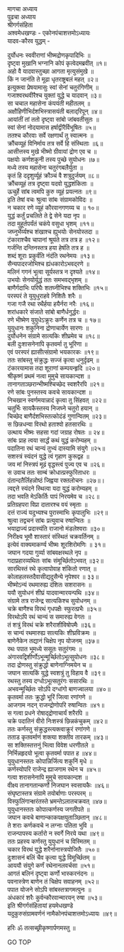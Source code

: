 मागचा अध्याय  
पुढचा अध्याय  
श्रीगर्गसंहिता  
अश्वमेधखण्डः - एकोनपंचाशत्तमोऽध्यायः  
यादव-कौरव युद्धम् -  
  
दुर्योधनः स्ववीराणां भीष्मद्रोणकृपादिभिः ॥  
दृष्ट्वा मुखानि भग्नानि कोपं कृत्वेदमब्रवीत् ॥१॥  
अहो वै यादवास्तुच्छा आगता मृत्युसंमुखे ॥  
किं न जानंति ते मूढा धृतराष्ट्रबलं महत् ॥२॥  
इत्युक्त्वा प्रेषयामासुः स्वां सेनां चतुरंगिणीम् ॥  
गजाश्वरथवीरैश्च युक्तां युद्धे च यादवान् ॥३॥  
सा चचाल महासेना कंपयंती महीतलम् ॥  
अक्षौहिणीभिर्दशभिस्त्रासयंती बलाद्‌रिपून् ॥४॥  
आयांतीं तां ततो दृष्ट्वा सांबो जांबवतीसुतः ॥  
स्वां सेनां नोदयामास हर्षाद्वीरैर्विभूषितः ॥५॥  
ततश्च कौरवाः सर्वे रक्षणार्थं तु स्वात्मनः ॥  
क्रौंचव्यूहं विनिर्माय तत्र सर्वे हि संस्थिताः ॥६॥  
आसीत्तस्य मुखे भीष्मो ग्रीवायां द्रोण एव च ॥  
पक्षयोः कर्णशकुनी तस्य पुच्छे सुयोधनः ॥७॥  
मध्ये तस्य महासेना चतुरंगबलैर्युता ॥  
कृतं हि ददृशुर्व्यूहं क्रौञ्चं वै शत्रुदुर्जयम् ॥८॥  
क्रौंचव्यूहं तत्र दृष्ट्वा यदवो युद्धशंकिताः ॥  
ऊचुर्हे सांब त्वमपि कुरु व्यूहं प्रयत्नतः ॥९॥  
इति तेषां वचः श्रुत्वा सांबः संग्रामकोविदः ॥  
न चकार रणे व्यूहं कौरवानगणय्य च ॥ १०॥  
युद्धं कर्तुं प्रचलिते ते द्वे सेने यदा नृप ॥  
तदा मुहूर्तपर्यंतं चकंपे वसुधा भृशम् ॥११॥  
जघ्नुर्भेर्य्यश्च शंखाश्च ह्युभयोः सेनयोस्तदा ॥  
टंकाराश्चैव चापानां श्रूयंते तत्र तत्र ह ॥१२॥  
गर्जन्ति दन्तिनस्तत्र हया हेषंति तत्र ह ॥  
शब्दं शूराः प्रकुर्वंति नंदंति रथनेमयः ॥१३॥  
सैन्यपादरजोभिश्च ह्यंधकारोऽभवद्‌रणे ॥  
मलिनं गगनं भूत्वा सूर्यस्तत्र न दृश्यते ॥१४॥  
उभयोः सेनयोर्युद्धं ततः समभवद्‌भृशम् ॥  
बाणैर्गदाभिः परिघैः शतघ्नीभिश्च शक्तिभिः ॥१५॥  
परस्परं ते युयुधुराहवे निशितैः शरैः ॥  
गजा गजै रथा रथैर्हया हयैर्नरा नरैः ॥१६॥  
शरांधकारे संजाते सांबो बाणैर्धनुर्द्धरः ॥  
रणे भीष्मेण युयुधेऽक्रूरः कर्णेन तत्र च ॥ १७॥  
युयुधानः शकुनिना द्रोणाचार्येण सारणः ॥  
दुर्योधनेन संग्रामे सात्यकिः शीघ्रमेव च ॥१८॥  
बली दुःशासनेनापि कृतवर्मा तु भूरिणा ॥  
एवं परस्परं ह्यासीत्संग्रामो भयकारकः ॥१९॥  
ततः सांबस्तु संक्रुद्धः सज्जं कृत्वा धनुर्दृढम् ॥  
टंकारयामास तदा शूराणां कम्पयन्हृदि ॥२०॥  
श्रीकृष्णं प्रथमं नत्वा मुमुचे सायकान्दश ॥  
तानागताञ्छरान्भीष्मश्चिच्छेद स्वशरैरपि ॥२१॥  
रणे सांबः पुनस्तस्य कवचे सायकान्दश ॥  
निचखान स्वर्णमयान्नादं कृत्वा तु सिंहवत् ॥२२॥  
चतुर्भिः सायकैस्तस्य निजघ्ने चतुरो हयान् ॥  
चिच्छेद बाणैर्दशभिस्तत्कोदंडं गुणान्वितम् ॥२३॥  
स छिन्नधन्वा विरथो हताश्वो हतसारथिः ॥  
उत्थाय भीष्मः सहसा गदां जग्राह रोषतः ॥ २४॥  
सांबः प्राह त्वया सार्द्धं कथं युद्धं करोम्यहम् ॥  
पदातिना रथं चान्यं तुभ्यं दास्यामि संयुगे ॥२५॥  
सशस्त्रं स्यंदनं युद्धे त्वं गृहाण कुरूद्वह ॥  
जय मां निस्त्रपं मूढं वृद्धस्त्वं पुज्य एव च ॥२६॥  
स उवाच ततः साम्बं क्रोधात्प्रस्फुरिताधरः ॥  
दंतान्दतैर्लिहन्नोष्ठं जिह्वया रक्तलोचनः ॥२७॥।  
त्वद्दत्ते स्यंदने स्थित्वा यदा युद्धं करोम्यहम् ॥  
तदा भवति मेऽकिर्तिः पापं निरयमेव च ॥२८॥  
प्रतिग्रहपरा विप्रा दातारश्च वयं स्मृताः ॥  
दत्तं राज्यं यदुभ्यश्च पुरास्माभिः कृपालुभिः ॥२९॥  
श्रुत्वा तद्वचनं सांबः प्रत्युवाच रुषान्वितः ॥  
भयाद्राज्यं प्रदास्यंति राजानो मंडलेश्वराः ॥३०॥  
निरीक्ष्य भूमौ शास्तारं संस्थितं चक्रवर्तिनम् ॥  
इत्येवं वाक्यमाकर्ण्य भीष्मः शूरशिरोमणिः ॥ ३१॥  
जघान गदया गुर्व्या सांबवक्षस्थले नृप ॥  
गदाप्रहारव्यथितः सांबः संमूर्च्छितोऽभवत् ॥३२॥  
सारथिस्तं रथे कृत्वापोवाह शंकितो रणात् ॥  
कोलाहलस्तदैवासीद्यदुसैन्ये नृपेश्वर ॥ ३३॥  
भीष्मोऽन्यं रथमारुह्य दंशितः सशरासनः ॥  
ययौ सुयोधनं शीघ्रं यादवान्मारयन्पथि ॥३४॥  
संग्रामे तत्र राजेन्द्र सात्यकिश्च सुयोधनम् ॥  
चक्रे बाणैश्च विरथं गृधपक्षैः स्फुरत्प्रभैः ॥३५॥  
विरथोऽपि रथं चान्यं स समारुह्य वेगतः ॥  
तं शत्रुं विरथं चक्रे शरैराशीविषोपमैः ॥३६॥  
स चान्यं रथमारुह्य सात्यकिः शीघ्रविक्रमः ॥  
बाणेनैकेन तद्यानं चिक्षेप नृप योजनम् ॥३७॥  
रथः पपात भूमध्ये ससूतः सतुरंगमः ॥  
अंगारवद्विशीर्णोऽभून्मूर्च्छितोऽभूत्सुयोधनः ॥३८॥  
तदा द्रोणस्तु संक्रुद्धो बाणेनाग्निमयेन च ॥  
जघान सात्यकिं युद्धे स्वशत्रुं तु विहाय वै ॥३९॥  
रथस्तु तस्य दग्धोऽभूत्सतुरंगः ससारथिः ॥  
अभवन्मूर्च्छितः सोऽपि दग्धांगो बाणज्वालया ॥४०॥  
कृतवर्मा ततः क्रुद्धो भूरिं जित्वा रणांगणे ॥  
आजगाम नदन् राजन्द्रोणोपरि रुषान्वितः ॥४१॥  
स गत्वा प्रधने रोषाद्‌द्रोणाचार्यं शरैरपि ॥  
चक्रे पदातिनं वीरो निःशस्त्रं छिन्नकंचुकम् ॥४२॥  
ततः कर्णस्तु संक्रुद्धस्त्यक्त्वाक्रूरं रणांगणे ॥  
तताड कृतवर्माणं शक्त्या शक्तीव तारकम् ॥४३॥  
सा शक्तिस्तत्तनुं भित्वा विवेश धरणीतले ॥  
निर्भिन्नहृदयो भूत्वा कृतवर्मा पपात ह ॥४४॥  
युयुधानस्ततः कोपान्निर्जित्य शकुनिं मृधे ॥  
कर्णस्योपरि राजेन्द्र ह्याजगाम रथेन च ॥४५॥  
गत्वा शरासनेनापि मुमुचे सायकान्दश ॥  
वीक्ष्य तानागतान्कर्णो निजघान स्वसायकैः ॥४६॥  
संघृष्टास्तत्र संग्रामे तयोर्बाणाः परस्परम् ॥  
विस्फुलिंगान्क्षरंतस्ते भ्रमन्तेऽलातचक्रवत् ॥४७॥  
युयुधानस्ततः कोपात्कर्णस्य जगतीपते ॥  
जघान कवचे बाणान्काकपक्षयुताञ्छितान् ॥४८॥  
ते शराः कर्णकवचे न लग्नाः पतिता भुवि ॥  
राजन्पापस्य कर्तारो न स्वर्गे निरये यथा ॥४९॥  
ततः प्रहस्य कर्णस्तु युयुधानं च विस्मितम् ॥  
चकार विरथं युद्धे शरैर्नानास्त्रयोजितैः ॥५०॥  
दुःशासनं बलिं चैव कृत्वा युद्धे विमूर्च्छितम् ॥  
आययौ संयुगे कर्णं रथेनानलवर्चसा ॥५१॥  
आगतं बलिनं दृष्ट्वा कर्णो भास्करनंदनः ॥  
पवनास्त्रेण बाणेन तं चिक्षेप सवाहनम् ॥५२॥  
पपात योजने सोऽपि सांबस्तत्रागमत्पुनः ॥  
अंधकारं शरैः कुर्वन्कौरवान्मारयन् रुषा ॥५३॥  
इति श्रीगर्गसंहितायां हयमेधखण्डे  
यदुकुरुसंग्रामवर्णनं नामैकोनपंचाशत्तमोऽध्यायः ॥४९॥  
  
हरिः ॐ तत्सच्छ्रीकृष्णार्पणमस्तु ॥  
  
GO TOP
